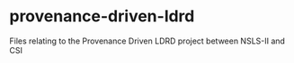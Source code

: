 # provenance-driven-ldrd
Files relating to the Provenance Driven LDRD project between NSLS-II and CSI
